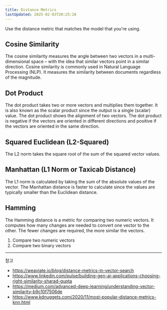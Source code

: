```yaml
---
title: Distance Metrics
lastUpdated: 2025-02-03T20:25:26
---
```

Use the distance metric that matches the model that you're using.

## Cosine Similarity

The cosine similarity measures the angle between two vectors in a multi-dimensional space – with the idea that similar vectors point in a similar direction. Cosine similarity is commonly used in Natural Language Processing (NLP). It measures the similarity between documents regardless of the magnitude.

## Dot Product

The dot product takes two or more vectors and multiplies them together. It is also known as the scalar product since the output is a single (scalar) value. The dot product shows the alignment of two vectors. The dot product is negative if the vectors are oriented in different directions and positive if the vectors are oriented in the same direction.

## Squared Euclidean (L2-Squared)

The L2 norm takes the square root of the sum of the squared vector values.

## Manhattan (L1 Norm or Taxicab Distance)

The L1 norm is calculated by taking the sum of the absolute values of the vector. The Manhattan distance is faster to calculate since the values are typically smaller than the Euclidean distance.

## Hamming

The Hamming distance is a metric for comparing two numeric vectors. It computes how many changes are needed to convert one vector to the other. The fewer changes are required, the more similar the vectors.

1. Compare two numeric vectors
2. Compare two binary vectors

---
참고

- <https://weaviate.io/blog/distance-metrics-in-vector-search>
- <https://www.linkedin.com/pulse/building-gen-ai-applications-choosing-right-similarity-sharad-gupta>
- <https://medium.com/advanced-deep-learning/understanding-vector-similarity-b9c10f7506de>
- <https://www.kdnuggets.com/2020/11/most-popular-distance-metrics-knn.html>
